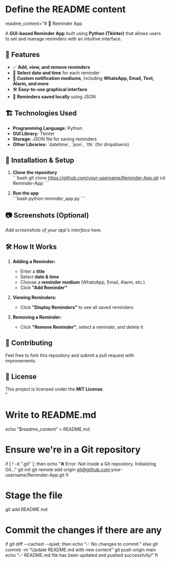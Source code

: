 # Define the README content
readme_content="# 📌 Reminder App  

A **GUI-based Reminder App** built using **Python (Tkinter)** that allows users to set and manage reminders with an intuitive interface.  

## 📜 Features  
- ✅ **Add, view, and remove reminders**  
- 📅 **Select date and time** for each reminder  
- 🔔 **Custom notification mediums**, including **WhatsApp, Email, Text, Alarm, and more**  
- 🛠 **Easy-to-use graphical interface**  
- 💾 **Reminders saved locally** using JSON  

## 🏗 Technologies Used  
- **Programming Language:** Python  
- **GUI Library:** Tkinter  
- **Storage:** JSON file for saving reminders  
- **Other Libraries:** \`datetime\`, \`json\`, \`ttk\` (for dropdowns)  

## 🚀 Installation & Setup  

1. **Clone the repository**  
   \`\`\`bash
   git clone https://github.com/your-username/Reminder-App.git
   cd Reminder-App
   \`\`\`

2. **Run the app**  
   \`\`\`bash
   python reminder_app.py
   \`\`\`

## 📷 Screenshots (Optional)  
_Add screenshots of your app's interface here._  

## 🛠 How It Works  
1. **Adding a Reminder:**  
   - Enter a **title**  
   - Select **date & time**  
   - Choose a **reminder medium** (WhatsApp, Email, Alarm, etc.)  
   - Click **\"Add Reminder\"**  

2. **Viewing Reminders:**  
   - Click **\"Display Reminders\"** to see all saved reminders  

3. **Removing a Reminder:**  
   - Click **\"Remove Reminder\"**, select a reminder, and delete it  

## 🤝 Contributing  
Feel free to fork this repository and submit a pull request with improvements.  

## 📜 License  
This project is licensed under the **MIT License**.  
"

# Write to README.md
echo "$readme_content" > README.md

# Ensure we're in a Git repository
if [ ! -d ".git" ]; then
    echo "❌ Error: Not inside a Git repository. Initializing Git..."
    git init
    git remote add origin git@github.com:your-username/Reminder-App.git
fi

# Stage the file
git add README.md

# Commit the changes if there are any
if git diff --cached --quiet; then
    echo "✅ No changes to commit."
else
    git commit -m "Update README.md with new content"
    git push origin main
    echo "✅ README.md file has been updated and pushed successfully!"
fi
    